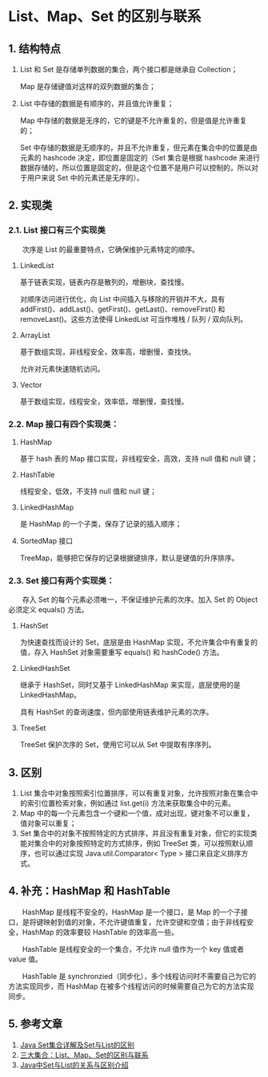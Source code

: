 # List、Map、Set 的区别与联系

## 1. 结构特点

1. List 和 Set 是存储单列数据的集合，两个接口都是继承自 Collection；

   Map 是存储键值对这样的双列数据的集合；

2. List 中存储的数据是有顺序的，并且值允许重复；

   Map 中存储的数据是无序的，它的键是不允许重复的，但是值是允许重复的；

   Set 中存储的数据是无顺序的，并且不允许重复，但元素在集合中的位置是由元素的 hashcode 决定，即位置是固定的（Set 集合是根据 hashcode 来进行数据存储的，所以位置是固定的，但是这个位置不是用户可以控制的，所以对于用户来说 Set 中的元素还是无序的）。

## 2. 实现类

### 2.1. List 接口有三个实现类

　　次序是 List 的最重要特点，它确保维护元素特定的顺序。

1. LinkedList

   基于链表实现，链表内存是散列的，增删块，查找慢。

   对顺序访问进行优化，向 List 中间插入与移除的开销并不大，具有 addFirst()、addLast()、getFirst()、getLast()、removeFirst() 和 removeLast()。这些方法使得 LinkedList 可当作堆栈 / 队列 / 双向队列。

2. ArrayList

   基于数组实现，非线程安全，效率高，增删慢，查找快。

   允许对元素快速随机访问。

3. Vector

   基于数组实现，线程安全，效率低，增删慢，查找慢。

### 2.2. Map 接口有四个实现类：

1. HashMap

   基于 hash 表的 Map 接口实现，非线程安全，高效，支持 null 值和 null 键；

2. HashTable

   线程安全，低效，不支持 null 值和 null 键；

3. LinkedHashMap

   是 HashMap 的一个子类，保存了记录的插入顺序；

4. SortedMap 接口

   TreeMap，能够把它保存的记录根据键排序，默认是键值的升序排序。

### 2.3. Set 接口有两个实现类：

　　存入 Set 的每个元素必须唯一，不保证维护元素的次序。加入 Set 的 Object 必须定义 equals() 方法。

1. HashSet

   为快速查找而设计的 Set，底层是由 HashMap 实现，不允许集合中有重复的值，存入 HashSet 对象需要重写 equals() 和 hashCode() 方法。

2. LinkedHashSet

   继承于 HashSet，同时又基于 LinkedHashMap 来实现，底层使用的是 LinkedHashMap。
   
   具有 HashSet 的查询速度，但内部使用链表维护元素的次序。
   
3. TreeSet

   TreeSet 保护次序的 Set，使用它可以从 Set 中提取有序序列。

## 3. 区别

1. List 集合中对象按照索引位置排序，可以有重复对象，允许按照对象在集合中的索引位置检索对象，例如通过 list.get(i) 方法来获取集合中的元素。
2. Map 中的每一个元素包含一个键和一个值，成对出现，键对象不可以重复，值对象可以重复；
3. Set 集合中的对象不按照特定的方式排序，并且没有重复对象，但它的实现类能对集合中的对象按照特定的方式排序，例如 TreeSet 类，可以按照默认顺序，也可以通过实现 Java.util.Comparator< Type > 接口来自定义排序方式。

## 4. 补充：HashMap 和 HashTable

　　HashMap 是线程不安全的，HashMap 是一个接口，是 Map 的一个子接口，是将键映射到值的对象，不允许键值重复，允许空键和空值；由于非线程安全，HashMap 的效率要较 HashTable 的效率高一些。

　　HashTable 是线程安全的一个集合，不允许 null 值作为一个 key 值或者 value 值。

　　HashTable 是 synchronzied（同步化），多个线程访问时不需要自己为它的方法实现同步，而 HashMap 在被多个线程访问的时候需要自己为它的方法实现同步。

## 5. 参考文章

1. [Java Set集合详解及Set与List的区别](https://blog.csdn.net/xiaoxiaovbb/article/details/80439643)
2. [三大集合：List、Map、Set的区别与联系](https://blog.csdn.net/yangxingpa/article/details/81023138)
3. [Java中Set与List的关系与区别介绍](https://www.jb51.net/article/62073.htm)